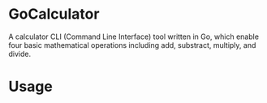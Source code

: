 # GoCalculator
A calculator CLI (Command Line Interface) tool written in Go, which enable four basic mathematical operations including add, substract, multiply, and divide.
# Usage
